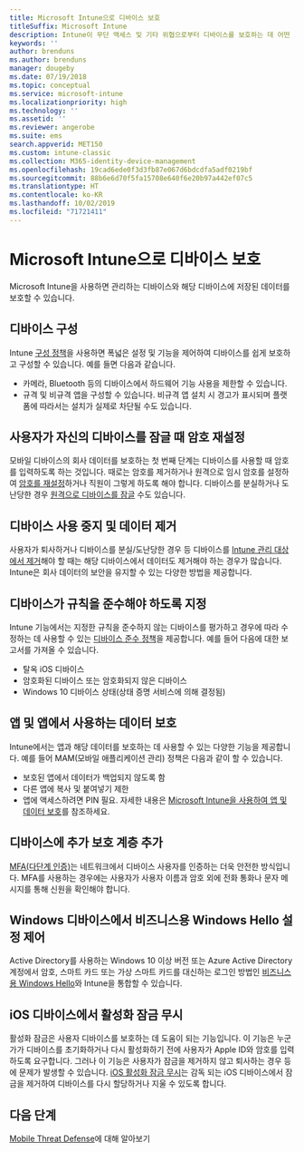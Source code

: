 ```yaml
---
title: Microsoft Intune으로 디바이스 보호
titleSuffix: Microsoft Intune
description: Intune이 무단 액세스 및 기타 위협으로부터 디바이스를 보호하는 데 어떤 도움을 줄 수 있는지 알아봅니다.
keywords: ''
author: brenduns
ms.author: brenduns
manager: dougeby
ms.date: 07/19/2018
ms.topic: conceptual
ms.service: microsoft-intune
ms.localizationpriority: high
ms.technology: ''
ms.assetid: ''
ms.reviewer: angerobe
ms.suite: ems
search.appverid: MET150
ms.custom: intune-classic
ms.collection: M365-identity-device-management
ms.openlocfilehash: 19cad6ede0f3d3fb87e067d6bdcdfa5adf0219bf
ms.sourcegitcommit: 88b6e6d70f5fa15708e640f6e20b97a442ef07c5
ms.translationtype: HT
ms.contentlocale: ko-KR
ms.lasthandoff: 10/02/2019
ms.locfileid: "71721411"
---
```

# <a name="protect-devices-with-microsoft-intune"></a>Microsoft Intune으로 디바이스 보호

Microsoft Intune을 사용하면 관리하는 디바이스와 해당 디바이스에 저장된 데이터를 보호할 수 있습니다.

## <a name="device-configuration"></a>디바이스 구성
Intune [구성 정책](../configuration/device-profiles.md)을 사용하면 폭넓은 설정 및 기능을 제어하여 디바이스를 쉽게 보호하고 구성할 수 있습니다. 예를 들면 다음과 같습니다.

- 카메라, Bluetooth 등의 디바이스에서 하드웨어 기능 사용을 제한할 수 있습니다.
- 규격 및 비규격 앱을 구성할 수 있습니다. 비규격 앱 설치 시 경고가 표시되며 플랫폼에 따라서는 설치가 실제로 차단될 수도 있습니다.

## <a name="reset-passcodes-when-users-are-locked-out-of-their-devices"></a>사용자가 자신의 디바이스를 잠글 때 암호 재설정
모바일 디바이스의 회사 데이터를 보호하는 첫 번째 단계는 디바이스를 사용할 때 암호를 입력하도록 하는 것입니다. 때로는 암호를 제거하거나 원격으로 임시 암호를 설정하여 [암호를 재설정](../remote-actions/device-passcode-reset.md)하거나 직원이 그렇게 하도록 해야 합니다. 디바이스를 분실하거나 도난당한 경우 [원격으로 디바이스를 잠글](../remote-actions/device-remote-lock.md) 수도 있습니다.

## <a name="retire-devices-and-remove-data"></a>디바이스 사용 중지 및 데이터 제거
사용자가 퇴사하거나 디바이스를 분실/도난당한 경우 등 디바이스를 [Intune 관리 대상에서 제거](../remote-actions/devices-wipe.md)해야 할 때는 해당 디바이스에서 데이터도 제거해야 하는 경우가 많습니다. Intune은 회사 데이터의 보안을 유지할 수 있는 다양한 방법을 제공합니다.

## <a name="require-devices-to-be-compliant"></a>디바이스가 규칙을 준수해야 하도록 지정
Intune 기능에서는 지정한 규칙을 준수하지 않는 디바이스를 평가하고 경우에 따라 수정하는 데 사용할 수 있는 [디바이스 준수 정책](device-compliance-get-started.md)을 제공합니다. 예를 들어 다음에 대한 보고서를 가져올 수 있습니다.
- 탈옥 iOS 디바이스
- 암호화된 디바이스 또는 암호화되지 않은 디바이스
- Windows 10 디바이스 상태(상태 증명 서비스에 의해 결정됨)

## <a name="protect-apps-and-the-data-they-use"></a>앱 및 앱에서 사용하는 데이터 보호
Intune에서는 앱과 해당 데이터를 보호하는 데 사용할 수 있는 다양한 기능을 제공합니다. 예를 들어 MAM(모바일 애플리케이션 관리) 정책은 다음과 같이 할 수 있습니다.
- 보호된 앱에서 데이터가 백업되지 않도록 함
- 다른 앱에 복사 및 붙여넣기 제한
- 앱에 액세스하려면 PIN 필요. 자세한 내용은 [Microsoft Intune을 사용하여 앱 및 데이터 보호](../apps/app-protection-policy.md)를 참조하세요.

## <a name="add-an-additional-layer-of-protection-to-devices"></a>디바이스에 추가 보호 계층 추가
[MFA(다단계 인증)](../enrollment/multi-factor-authentication.md)는 네트워크에서 디바이스 사용자를 인증하는 더욱 안전한 방식입니다.  MFA를 사용하는 경우에는 사용자가 사용자 이름과 암호 외에 전화 통화나 문자 메시지를 통해 신원을 확인해야 합니다.

## <a name="control-windows-hello-for-business-settings-on-windows-devices"></a>Windows 디바이스에서 비즈니스용 Windows Hello 설정 제어
Active Directory를 사용하는 Windows 10 이상 버전 또는 Azure Active Directory 계정에서 암호, 스마트 카드 또는 가상 스마트 카드를 대신하는 로그인 방법인 [비즈니스용 Windows Hello](windows-hello.md)와 Intune을 통합할 수 있습니다.

## <a name="bypass-activation-lock-on-ios-devices"></a>iOS 디바이스에서 활성화 잠금 무시
활성화 잠금은 사용자 디바이스를 보호하는 데 도움이 되는 기능입니다. 이 기능은 누군가가 디바이스를 초기화하거나 다시 활성화하기 전에 사용자가 Apple ID와 암호를 입력하도록 요구합니다. 그러나 이 기능은 사용자가 잠금을 제거하지 않고 퇴사하는 경우 등에 문제가 발생할 수 있습니다. [iOS 활성화 잠금 무시](../remote-actions/device-activation-lock-bypass.md)는 감독 되는 iOS 디바이스에서 잠금을 제거하여 디바이스를 다시 할당하거나 지울 수 있도록 합니다.

## <a name="next-steps"></a>다음 단계

[Mobile Threat Defense](mobile-threat-defense.md)에 대해 알아보기
